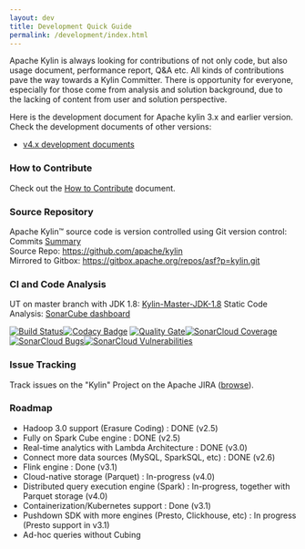 ```yaml
---
layout: dev
title: Development Quick Guide
permalink: /development/index.html
---
```


Apache Kylin is always looking for contributions of not only code, but also usage document, performance report, Q&A etc. All kinds of contributions pave the way towards a Kylin Committer. There is opportunity for everyone, especially for those come from analysis and solution background, due to the lacking of content from user and solution perspective.

Here is the development document for Apache kylin 3.x and earlier version. Check the development documents of other versions:
* [v4.x development documents](/development40/) 

### How to Contribute
Check out the [How to Contribute](/development/howto_contribute.html) document.

### Source Repository
Apache Kylin™ source code is version controlled using Git version control:
Commits [Summary](https://github.com/apache/kylin/commits/master)  
Source Repo: [https://github.com/apache/kylin ](https://github.com/apache/kylin )  
Mirrored to Gitbox: [https://gitbox.apache.org/repos/asf?p=kylin.git ](https://gitbox.apache.org/repos/asf?p=kylin.git )

### CI and Code Analysis
UT on master branch with JDK 1.8: [Kylin-Master-JDK-1.8](https://builds.apache.org/job/Kylin-Master-JDK-1.8/) 
Static Code Analysis: [SonarCube dashboard](https://builds.apache.org/analysis/overview?id=org.apache.kylin%3Akylin)

[![Build Status](https://travis-ci.org/apache/kylin.svg?branch=master)](https://travis-ci.org/apache/kylin)[![Codacy Badge](https://api.codacy.com/project/badge/Grade/74f0139786cd4e8a8ce69bb0c17c2e71)](https://www.codacy.com/app/kyligence-git/kylin?utm_source=github.com&amp;utm_medium=referral&amp;utm_content=apache/kylin&amp;utm_campaign=Badge_Grade)
[![Quality Gate](https://camo.githubusercontent.com/a9947cd56fb6e99807644f46830a35c1c4d4555e/68747470733a2f2f736f6e6172636c6f75642e696f2f6170692f70726f6a6563745f6261646765732f7175616c6974795f676174653f70726f6a6563743d6f72672e6170616368652e6b796c696e2533416b796c696e)](https://sonarcloud.io/dashboard/index/org.apache.kylin%3Akylin)[![SonarCloud Coverage](https://camo.githubusercontent.com/576fc0211eeafae5dd250ceaff1cf81135aae71a/68747470733a2f2f736f6e6172636c6f75642e696f2f6170692f70726f6a6563745f6261646765732f6d6561737572653f70726f6a6563743d6f72672e6170616368652e6b796c696e2533416b796c696e266d65747269633d636f766572616765)](https://sonarcloud.io/component_measures/metric/coverage/list?id=org.apache.kylin%3Akylin)[![SonarCloud Bugs](https://camo.githubusercontent.com/ce363d0c5f82c2ddc4bb5c2db4e0365354efb2cf/68747470733a2f2f736f6e6172636c6f75642e696f2f6170692f70726f6a6563745f6261646765732f6d6561737572653f70726f6a6563743d6f72672e6170616368652e6b796c696e2533416b796c696e266d65747269633d62756773)](https://sonarcloud.io/component_measures/metric/reliability_rating/list?id=org.apache.kylin%3Akylin)[![SonarCloud Vulnerabilities](https://camo.githubusercontent.com/24932e44a729982c780a9b230428f30d909657e3/68747470733a2f2f736f6e6172636c6f75642e696f2f6170692f70726f6a6563745f6261646765732f6d6561737572653f70726f6a6563743d6f72672e6170616368652e6b796c696e2533416b796c696e266d65747269633d76756c6e65726162696c6974696573)](https://sonarcloud.io/component_measures/metric/security_rating/list?id=org.apache.kylin%3Akylin)

### Issue Tracking  
Track issues on the "Kylin" Project on the Apache JIRA ([browse](http://issues.apache.org/jira/browse/KYLIN)).

### Roadmap
- Hadoop 3.0 support (Erasure Coding) : DONE (v2.5)
- Fully on Spark Cube engine : DONE (v2.5)
- Real-time analytics with Lambda Architecture : DONE (v3.0)
- Connect more data sources (MySQL, SparkSQL, etc) : DONE (v2.6)
- Flink engine : Done (v3.1)
- Cloud-native storage (Parquet) : In-progress (v4.0)
- Distributed query execution engine (Spark) : In-progress, together with Parquet storage (v4.0)
- Containerization/Kubernetes support : Done (v3.1)
- Pushdown SDK with more engines (Presto, Clickhouse, etc) : In progress (Presto support in v3.1)
- Ad-hoc queries without Cubing
